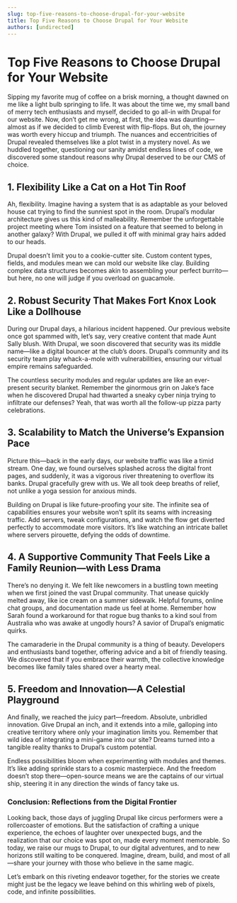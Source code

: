 ```yaml
---
slug: top-five-reasons-to-choose-drupal-for-your-website
title: Top Five Reasons to Choose Drupal for Your Website
authors: [undirected]
---
```



# Top Five Reasons to Choose Drupal for Your Website

Sipping my favorite mug of coffee on a brisk morning, a thought dawned on me like a light bulb springing to life. It was about the time we, my small band of merry tech enthusiasts and myself, decided to go all-in with Drupal for our website. Now, don’t get me wrong, at first, the idea was daunting—almost as if we decided to climb Everest with flip-flops. But oh, the journey was worth every hiccup and triumph. The nuances and eccentricities of Drupal revealed themselves like a plot twist in a mystery novel. As we huddled together, questioning our sanity amidst endless lines of code, we discovered some standout reasons why Drupal deserved to be our CMS of choice.

## 1. Flexibility Like a Cat on a Hot Tin Roof

Ah, flexibility. Imagine having a system that is as adaptable as your beloved house cat trying to find the sunniest spot in the room. Drupal’s modular architecture gives us this kind of malleability. Remember the unforgettable project meeting where Tom insisted on a feature that seemed to belong in another galaxy? With Drupal, we pulled it off with minimal gray hairs added to our heads.

Drupal doesn’t limit you to a cookie-cutter site. Custom content types, fields, and modules mean we can mold our website like clay. Building complex data structures becomes akin to assembling your perfect burrito—but here, no one will judge if you overload on guacamole.

## 2. Robust Security That Makes Fort Knox Look Like a Dollhouse

During our Drupal days, a hilarious incident happened. Our previous website once got spammed with, let’s say, very creative content that made Aunt Sally blush. With Drupal, we soon discovered that security was its middle name—like a digital bouncer at the club’s doors. Drupal’s community and its security team play whack-a-mole with vulnerabilities, ensuring our virtual empire remains safeguarded.

The countless security modules and regular updates are like an ever-present security blanket. Remember the ginormous grin on Jake’s face when he discovered Drupal had thwarted a sneaky cyber ninja trying to infiltrate our defenses? Yeah, that was worth all the follow-up pizza party celebrations.

## 3. Scalability to Match the Universe’s Expansion Pace

Picture this—back in the early days, our website traffic was like a timid stream. One day, we found ourselves splashed across the digital front pages, and suddenly, it was a vigorous river threatening to overflow its banks. Drupal gracefully grew with us. We all took deep breaths of relief, not unlike a yoga session for anxious minds.

Building on Drupal is like future-proofing your site. The infinite sea of capabilities ensures your website won’t split its seams with increasing traffic. Add servers, tweak configurations, and watch the flow get diverted perfectly to accommodate more visitors. It’s like watching an intricate ballet where servers pirouette, defying the odds of downtime.

## 4. A Supportive Community That Feels Like a Family Reunion—with Less Drama

There’s no denying it. We felt like newcomers in a bustling town meeting when we first joined the vast Drupal community. That unease quickly melted away, like ice cream on a summer sidewalk. Helpful forums, online chat groups, and documentation made us feel at home. Remember how Sarah found a workaround for that rogue bug thanks to a kind soul from Australia who was awake at ungodly hours? A savior of Drupal’s enigmatic quirks.

The camaraderie in the Drupal community is a thing of beauty. Developers and enthusiasts band together, offering advice and a bit of friendly teasing. We discovered that if you embrace their warmth, the collective knowledge becomes like family tales shared over a hearty meal.

## 5. Freedom and Innovation—A Celestial Playground

And finally, we reached the juicy part—freedom. Absolute, unbridled innovation. Give Drupal an inch, and it extends into a mile, galloping into creative territory where only your imagination limits you. Remember that wild idea of integrating a mini-game into our site? Dreams turned into a tangible reality thanks to Drupal’s custom potential.

Endless possibilities bloom when experimenting with modules and themes. It’s like adding sprinkle stars to a cosmic masterpiece. And the freedom doesn’t stop there—open-source means we are the captains of our virtual ship, steering it in any direction the winds of fancy take us.

### Conclusion: Reflections from the Digital Frontier

Looking back, those days of juggling Drupal like circus performers were a rollercoaster of emotions. But the satisfaction of crafting a unique experience, the echoes of laughter over unexpected bugs, and the realization that our choice was spot on, made every moment memorable. So today, we raise our mugs to Drupal, to our digital adventures, and to new horizons still waiting to be conquered. Imagine, dream, build, and most of all—share your journey with those who believe in the same magic.

Let’s embark on this riveting endeavor together, for the stories we create might just be the legacy we leave behind on this whirling web of pixels, code, and infinite possibilities.
```

